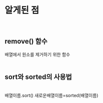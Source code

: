 # 알게된 점  
<br/>

## remove() 함수  
배열에서 원소를 제거하기 위한 함수  
<br/>

## sort와 sorted의 사용법  
<br/>
배열이름.sort() 
새로운배열이름=sorted(배열이름)
